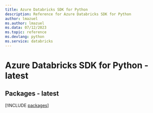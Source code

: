 ```yaml
---
title: Azure Databricks SDK for Python
description: Reference for Azure Databricks SDK for Python
author: lmazuel
ms.author: lmazuel
ms.data: 07/12/2023
ms.topic: reference
ms.devlang: python
ms.service: databricks
---
```

# Azure Databricks SDK for Python - latest
## Packages - latest
[!INCLUDE [packages](databricks-index.md)]